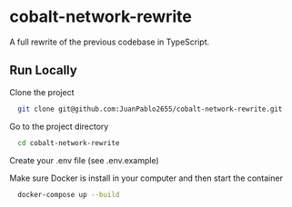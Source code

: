# cobalt-network-rewrite

A full rewrite of the previous codebase in TypeScript.

## Run Locally

Clone the project

```bash
  git clone git@github.com:JuanPablo2655/cobalt-network-rewrite.git
```

Go to the project directory

```bash
  cd cobalt-network-rewrite
```

Create your .env file (see .env.example)

Make sure Docker is install in your computer and then start the container

```bash
  docker-compose up --build
```
